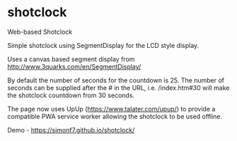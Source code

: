 # shotclock

Web-based Shotclock

Simple shotclock using SegmentDisplay for the LCD style display.

Uses a canvas based segment display from http://www.3quarks.com/en/SegmentDisplay/

By default the number of seconds for the countdown is 25. The number of seconds
can be supplied after the # in the URL, i.e. /index.htm#30 will make the shotclock
countdown from 30 seconds.

The page now uses UpUp (https://www.talater.com/upup/) to provide a compatible PWA
service worker allowing the shotclock to be used offline.

Demo - https://simonf7.github.io/shotclock/
